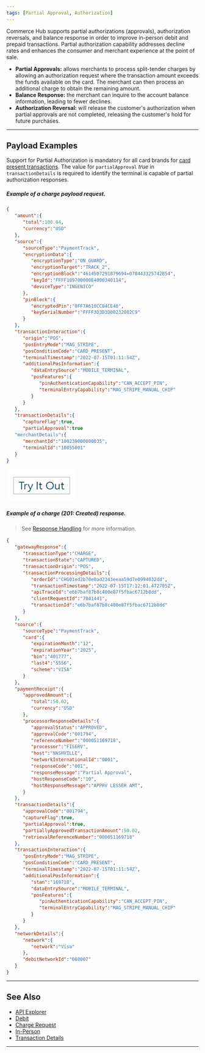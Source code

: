 ```yaml
---
tags: [Partial Approval, Authorization]
---
```


Commerce Hub supports partial authorizations (approvals), authorization reversals, and balance response in order to improve in-person debit and prepaid transactions. Partial authorization capability addresses decline rates and enhances the consumer and merchant experience at the point of sale.

- **Partial Approvals:** allows merchants to process split-tender charges by allowing an authorization request where the transaction amount exceeds the funds available on the card. The merchant can then process an additional charge to obtain the remaining amount.
- **Balance Response:** the merchant can inquire to the account balance information, leading to fewer declines.
- **Authorization Reversal:** will release the customer's authorization when partial approvals are not completed, releasing the customer's hold for future purchases.

---

## Payload Examples

Support for Partial Authorization is mandatory for all card brands for [card present transactions](?path=docs/Getting-Started/Getting-Started-InPerson.md). The value for `partialApproval` _true_ in `transactionDetails` is required to identify the terminal is capable of partial authorization responses.

<!--
type: tab
titles: Request, Response
-->

##### Example of a charge payload request.

```json
{
   "amount":{
      "total":100.04,
      "currency":"USD"
   },
   "source":{
      "sourceType":"PaymentTrack",
      "encryptionData":{
         "encryptionType":"ON_GUARD",
         "encryptionTarget":"TRACK_2",
         "encryptionBlock":"4614507291879694=078443325742854",
         "keyId":"FFFF109700000E4000340114",
         "deviceType":"INGENICO"
      },
      "pinBlock":{
         "encryptedPin":"0FF7A610CC84CE40",
         "keySerialNumber":"FFFF3D3D3D00232002C9"
      }
   },
   "transactionInteraction":{
      "origin":"POS",
      "posEntryMode":"MAG_STRIPE",
      "posConditionCode":"CARD_PRESENT",
      "terminalTimestamp":"2022-07-15T01:11:54Z",
      "additionalPosInformation":{
         "dataEntrySource":"MOBILE_TERMINAL",
         "posFeatures":{
            "pinAuthenticationCapability":"CAN_ACCEPT_PIN",
            "terminalEntryCapability":"MAG_STRIPE_MANUAL_CHIP"
         }
      }
   },
   "transactionDetails":{
      "captureFlag":true,
      "partialApproval":true
   "merchantDetails":{
      "merchantId":"100239000000035",
      "terminalId":"10055001"
   }
}
```

[![Try it out](../../../../assets/images/button.png)](../api/?type=post&path=/payments/v1/charges)

<!--
type: tab
-->

##### Example of a charge (201: Created) response.

<!-- theme: info -->
> See [Response Handling](?path=docs/Resources/Guides/Response-Codes/Response-Handling.md) for more information.

```json
{
   "gatewayResponse":{
      "transactionType":"CHARGE",
      "transactionState":"CAPTURED",
      "transactionOrigin":"POS",
      "transactionProcessingDetails":{
         "orderId":"CHG01ed2b70e0ad2343eeaa59d7e0994032dd",
         "transactionTimestamp":"2022-07-15T17:12:01.472705Z",
         "apiTraceId":"e6b7baf87b8c400e87f5fbac6712b8dd",
         "clientRequestId":"7841441",
         "transactionId":"e6b7baf87b8c400e87f5fbac6712b8dd"
      }
   },
   "source":{
      "sourceType":"PaymentTrack",
      "card":{
         "expirationMonth":"12",
         "expirationYear":"2025",
         "bin":"401777",
         "last4":"5556",
         "scheme":"VISA"
      }
   },
   "paymentReceipt":{
      "approvedAmount":{
         "total":50.02,
         "currency":"USD"
      },
      "processorResponseDetails":{
         "approvalStatus":"APPROVED",
         "approvalCode":"001794",
         "referenceNumber":"000051169718",
         "processor":"FISERV",
         "host":"NASHVILLE",
         "networkInternationalId":"0001",
         "responseCode":"001",
         "responseMessage":"Partial Approval",
         "hostResponseCode":"10",
         "hostResponseMessage":"APPRV LESSER AMT",
      }
   },
   "transactionDetails":{
      "approvalCode":"001794",
      "captureFlag":true,
      "partialApproval":true,
      "partiallyApprovedTransactionAmount":50.02,
      "retrievalReferenceNumber":"000051169718"
   },
   "transactionInteraction":{
      "posEntryMode":"MAG_STRIPE",
      "posConditionCode":"CARD_PRESENT",
      "terminalTimestamp":"2022-07-15T01:11:54Z",
      "additionalPosInformation":{
         "stan":"169718",
         "dataEntrySource":"MOBILE_TERMINAL",
         "posFeatures":{
            "pinAuthenticationCapability":"CAN_ACCEPT_PIN",
            "terminalEntryCapability":"MAG_STRIPE_MANUAL_CHIP"
         }
      }
   },
   "networkDetails":{
      "network":{
         "network":"Visa"
      },
      "debitNetworkId":"060007"
   }
}
```

<!-- type: tab-end -->


---

## See Also

- [API Explorer](../api/?type=post&path=/payments/v1/charges)
- [Debit](?path=docs/In-Person/Debit/Smart-Routing.md)
- [Charge Request](?path=docs/Resources/API-Documents/Payments/Charges.md)
- [In-Person](?path=docs/Getting-Started/Getting-Started-InPerson.md)
- [Transaction Details](?path=docs/Resources/Master-Data/Transaction-Details.md)

---
